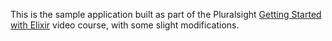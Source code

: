 This is the sample application built as part of the Pluralsight [Getting Started with Elixir](https://app.pluralsight.com/library/courses/elixir-getting-started/) video course, with some slight modifications.